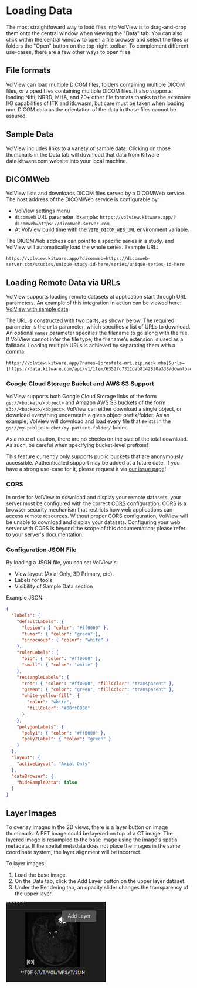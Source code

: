 # Loading Data

The most straightfoward way to load files into VolView is to drag-and-drop them onto the central window when viewing the "Data" tab. You can also click within the central window to open a file browser and select the files or folders the "Open" button on the top-right toolbar. To complement different use-cases, there are a few other ways to open files.

## File formats

VolView can load multiple DICOM files, folders containing multiple DICOM files, or zipped files containing multiple DICOM files. It also supports loading Nifti, NRRD, MHA, and 20+ other file formats thanks to the extensive I/O capabilities of ITK and itk.wasm, but care must be taken when loading non-DICOM data as the orientation of the data in those files cannot be assured.

## Sample Data

VolView includes links to a variety of sample data. Clicking on those thumbnails in the Data tab will download that data from Kitware data.kitware.com website into your local machine.

## DICOMWeb

VolView lists and downloads DICOM files served by a DICOMWeb service. The host address of the DICOMWeb service is configurable by:

- VolView settings menu
- `dicomweb` URL parameter. Example: `https://volview.kitware.app/?dicomweb=https://dicomweb-server.com`
- At VolView build time with the `VITE_DICOM_WEB_URL` environment variable.

The DICOMWeb address can point to a specific series in a study, and VolView will
automatically load the whole series. Example URL:

```
https://volview.kitware.app/?dicomweb=https://dicomweb-server.com/studies/unique-study-id-here/series/unique-series-id-here
```

## Loading Remote Data via URLs

VolView supports loading remote datasets at application start through URL parameters. An example of this integration in action can be viewed here: [VolView with sample data](https://volview.kitware.app/?names=[prostate-mri.zip,neck.mha]&urls=[https://data.kitware.com/api/v1/item/63527c7311dab8142820a338/download,https://data.kitware.com/api/v1/item/620db4b84acac99f42e75420/download])

The URL is constructed with two parts, as shown below. The required parameter is the `urls` parameter, which specifies a list of URLs to download. An optional `names` parameter specifies the filename to go along with the file. If VolView cannot infer the file type, the filename's extension is used as a fallback. Loading multiple URLs is achieved by separating them with a comma.

```
https://volview.kitware.app/?names=[prostate-mri.zip,neck.mha]&urls=[https://data.kitware.com/api/v1/item/63527c7311dab8142820a338/download,https://data.kitware.com/api/v1/item/620db4b84acac99f42e75420/download]
```

### Google Cloud Storage Bucket and AWS S3 Support

VolView supports both Google Cloud Storage links of the form
`gs://<bucket>/<object>` and Amazon AWS S3 buckets of the form
`s3://<bucket>/<object>`. VolView can either download a single object, or
download everything underneath a given object prefix/folder. As an example,
VolView will download and load every file that exists in the
`gs://my-public-bucket/my-patient-folder/` folder.

As a note of caution, there are no checks on the size of the total download. As
such, be careful when specifying bucket-level prefixes!

This feature currently only supports public buckets that are anonymously
accessible. Authenticated support may be added at a future date. If you have a
strong use-case for it, please request it via [our issue
page](https://github.com/Kitware/VolView/issues)!

### CORS

In order for VolView to download and display your remote datasets, your server must be configured with the correct [CORS](https://developer.mozilla.org/en-US/docs/Web/HTTP/CORS) configuration. CORS is a browser security mechanism that restricts how web applications can access remote resources. Without proper CORS configuration, VolView will be unable to download and display your datasets. Configuring your web server with CORS is beyond the scope of this documentation; please refer to your server's documentation.

### Configuration JSON File

By loading a JSON file, you can set VolView's:

- View layout (Axial Only, 3D Primary, etc).
- Labels for tools
- Visibility of Sample Data section

Example JSON:

```json
{
  "labels": {
    "defaultLabels": {
      "lesion": { "color": "#ff0000" },
      "tumor": { "color": "green" },
      "innocuous": { "color": "white" }
    },
    "rulerLabels": {
      "big": { "color": "#ff0000" },
      "small": { "color": "white" }
    },
    "rectangleLabels": {
      "red": { "color": "#ff0000", "fillColor": "transparent" },
      "green": { "color": "green", "fillColor": "transparent" },
      "white-yellow-fill": {
        "color": "white",
        "fillColor": "#00ff0030"
      }
    },
    "polygonLabels": {
      "poly1": { "color": "#ff0000" },
      "poly2Label": { "color": "green" }
    }
  },
  "layout": {
    "activeLayout": "Axial Only"
  },
  "dataBrowser": {
    "hideSampleData": false
  }
}
```

## Layer Images

To overlay images in the 2D views, there is a layer button on image thumbnails. A PET image could be layered on top of a CT image. The layered image is resampled to the base image using the image's spatial metadata. If the spatial metadata does not place the images in the same coordinate system, the layer alignment will be incorrect.

To layer images:

1. Load the base image.
1. On the Data tab, click the Add Layer button on the upper layer dataset.
1. Under the Rendering tab, an opacity slider changes the transparency of the upper layer.

![Add Layer](../images/add-layer.jpg)
